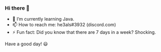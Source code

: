 ### Hi there 👋

- 🌱 I’m currently learning Java.
- 📫 How to reach me: he3als#3932 (discord.com)
- ⚡ Fun fact: Did you know that there are 7 days in a week? Shocking.

Have a good day! 😃 
